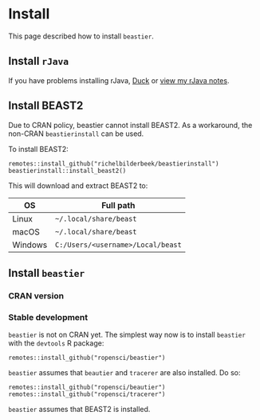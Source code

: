 # Install

This page described how to install `beastier`.

## Install `rJava`

If you have problems installing rJava, [Duck](http://www.duckduckgo.com) or [view my rJava notes](rjava.md).

## Install BEAST2

Due to CRAN policy, beastier cannot install BEAST2.
As a workaround, the non-CRAN `beastierinstall` can be used.

To install BEAST2:

```
remotes::install_github("richelbilderbeek/beastierinstall")
beastierinstall::install_beast2()
```

This will download and extract BEAST2 to:

OS     |Full path
-------|----------------------------------
Linux  |`~/.local/share/beast`
macOS  |`~/.local/share/beast`
Windows|`C:/Users/<username>/Local/beast`

## Install `beastier`

### CRAN version

### Stable development

`beastier` is not on CRAN yet. The simplest way now is to install `beastier` with the `devtools` R package:

```
remotes::install_github("ropensci/beastier")
```

`beastier` assumes that `beautier` and `tracerer` are also installed. Do so:

```
remotes::install_github("ropensci/beautier")
remotes::install_github("ropensci/tracerer")
```

`beastier` assumes that BEAST2 is installed. 

